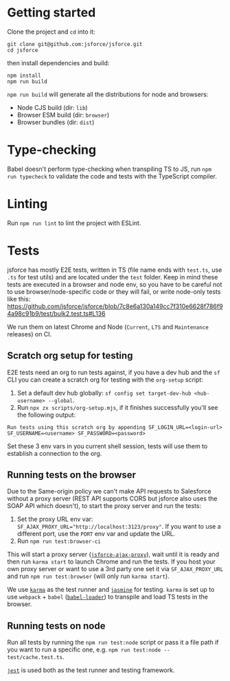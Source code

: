 # Getting started

Clone the project and `cd` into it:
```
git clone git@github.com:jsforce/jsforce.git
cd jsforce
```

then install dependencies and build:
```
npm install
npm run build
```

`npm run build` will generate all the distributions for node and browsers:
* Node CJS build (dir: `lib`)
* Browser ESM build (dir: `browser`)
* Browser bundles (dir: `dist`)

# Type-checking

Babel doesn't perform type-checking when transpiling TS to JS, run `npm run typecheck` to validate the code and tests with the TypeScript compiler. 

# Linting
Run `npm run lint` to lint the project with ESLint.

# Tests
jsforce has mostly E2E tests, written in TS (file name ends with `test.ts`, use `.ts` for test utils) and are located under the `test` folder.
Keep in mind these tests are executed in a browser and node env, so you have to be careful not to use browser/node-specific code or they will fail, or write node-only tests like this:
https://github.com/jsforce/jsforce/blob/7c8e6a130a149cc7f310e6628f786f94a98c91b9/test/bulk2.test.ts#L136

We run them on latest Chrome and Node (`Current`, `LTS` and `Maintenance` releases) on CI.

## Scratch org setup for testing
E2E tests need an org to run tests against, if you have a dev hub and the `sf` CLI you can create a scratch org for testing with the `org-setup` script:

1) Set a default dev hub globally: `sf config set target-dev-hub <hub-username> --global`.
2) Run `npx zx scripts/org-setup.mjs`, if it finishes successfully you'll see the following output:
```
Run tests using this scratch org by appending SF_LOGIN_URL=<login-url> SF_USERNAME=<username> SF_PASSWORD=<password>
```

Set these 3 env vars in you current shell session, tests will use them to establish a connection to the org.

## Running tests on the browser
Due to the Same-origin policy we can't make API requests to Salesforce without a proxy server (REST API supports CORS but jsforce also uses the SOAP API which doesn't), to start the proxy server and run the tests:

1) Set the proxy URL env var: `SF_AJAX_PROXY_URL="http://localhost:3123/proxy"`. If you want to use a different port, use the `PORT` env var and update the URL.
2) Run `npm run test:browser-ci`

This will start a proxy server ([`jsforce-ajax-proxy`](https://github.com/jsforce/jsforce-ajax-proxy)), wait until it is ready and then run `karma start` to launch Chrome and run the tests.
If you host your own proxy server or want to use a 3rd party one set it via `SF_AJAX_PROXY_URL` and run `npm run test:browser` (will only run `karma start`). 

We use [`karma`](https://karma-runner.github.io/latest/index.html) as the test runner and [`jasmine`](https://github.com/jasmine/jasmine/) for testing.
`karma` is set up to use `webpack` + `babel` ([`babel-loader`](https://github.com/babel/babel-loader)) to transpile and load TS tests in the browser.

## Running tests on node
Run all tests by running the `npm run test:node` script or pass it a file path if you want to run a specific one, e.g. `npm run test:node -- test/cache.test.ts`.

[`jest`](https://jestjs.io/) is used both as the test runner and testing framework.
